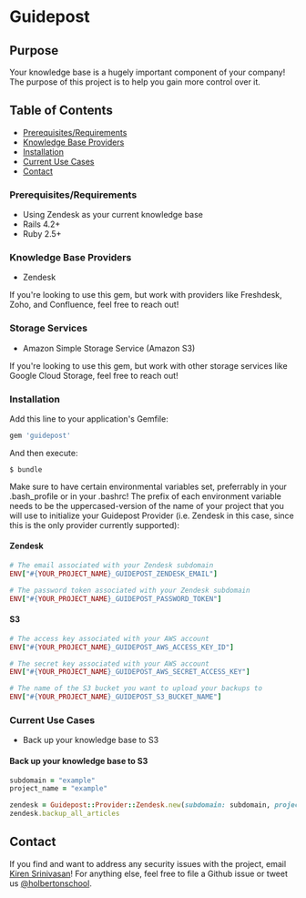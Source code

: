 # Guidepost

## Purpose

Your knowledge base is a hugely important component of your company! The purpose of this project is to help you gain more control over it.

## Table of Contents

* [Prerequisites/Requirements](#prerequisites-requirements)
* [Knowledge Base Providers](#knowledge-base-providers)
* [Installation](#installation)
* [Current Use Cases](#current-use-cases)
* [Contact](#contact)

### Prerequisites/Requirements

* Using Zendesk as your current knowledge base
* Rails 4.2+
* Ruby 2.5+

### Knowledge Base Providers

* Zendesk

If you're looking to use this gem, but work with providers like Freshdesk, Zoho, and Confluence, feel free to reach out!

### Storage Services

* Amazon Simple Storage Service (Amazon S3)

If you're looking to use this gem, but work with other storage services like Google Cloud Storage, feel free to reach out!

### Installation

Add this line to your application's Gemfile:

```ruby
gem 'guidepost'
```

And then execute:

    $ bundle

Make sure to have certain environmental variables set, preferrably in your .bash_profile or in your .bashrc! The prefix of each environment variable needs to be the uppercased-version of the name of your project that you will use to initialize your Guidepost Provider (i.e. Zendesk in this case, since this is the only provider currently supported):

#### Zendesk

```ruby
# The email associated with your Zendesk subdomain
ENV["#{YOUR_PROJECT_NAME}_GUIDEPOST_ZENDESK_EMAIL"]

# The password token associated with your Zendesk subdomain
ENV["#{YOUR_PROJECT_NAME}_GUIDEPOST_PASSWORD_TOKEN"]
```

#### S3

```ruby
# The access key associated with your AWS account
ENV["#{YOUR_PROJECT_NAME}_GUIDEPOST_AWS_ACCESS_KEY_ID"]

# The secret key associated with your AWS account
ENV["#{YOUR_PROJECT_NAME}_GUIDEPOST_AWS_SECRET_ACCESS_KEY"]

# The name of the S3 bucket you want to upload your backups to
ENV["#{YOUR_PROJECT_NAME}_GUIDEPOST_S3_BUCKET_NAME"]
```

### Current Use Cases

* Back up your knowledge base to S3

#### Back up your knowledge base to S3

```ruby
subdomain = "example"
project_name = "example"

zendesk = Guidepost::Provider::Zendesk.new(subdomain: subdomain, project_name: project_name)
zendesk.backup_all_articles
```

## Contact

If you find and want to address any security issues with the project, email [Kiren Srinivasan](mailto:kiren.srinivasan@holbertonschool.com)! For anything else, feel free to file a Github issue or tweet us [@holbertonschool](https://twitter.com/holbertonschool).